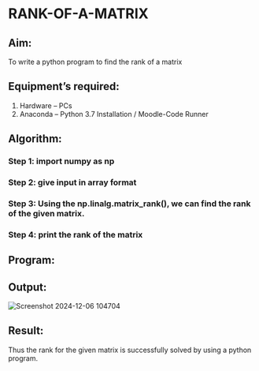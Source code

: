 # RANK-OF-A-MATRIX
## Aim:
To write a python program to find the rank of a matrix
## Equipment’s required:
1. 	Hardware – PCs
2. 	Anaconda – Python 3.7 Installation / Moodle-Code Runner
## Algorithm:
### Step 1: import numpy as np
### Step 2: give input in array format
### Step 3: Using the np.linalg.matrix_rank(), we can find the rank of the given matrix.
### Step 4: print the rank of the matrix
## Program:
## Output:
![Screenshot 2024-12-06 104704](https://github.com/user-attachments/assets/65445285-a286-4def-8b1b-80a852087bd8)

## Result:
Thus the rank for the given matrix is successfully solved by  using a python program.

